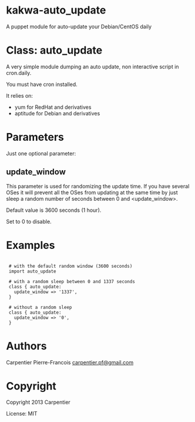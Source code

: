 kakwa-auto_update
=================

A puppet module for auto-update your Debian/CentOS daily

Class: auto_update
==================

A very simple module dumping an auto update, non interactive script in cron.daily.

You must have cron installed.

It relies on:

* yum for RedHat and derivatives
* aptitude for Debian and derivatives

Parameters
==========

Just one optional parameter: 

update_window
-------------
  
 This parameter is used for randomizing the update time.
 If you have several OSes it will prevent all the OSes 
 from updating at the same time by just sleep a random number of
 seconds between 0 and <update_window>.

 Default value is 3600 seconds (1 hour).

 Set to 0 to disable.

Examples
========

```puppet

 # with the default random window (3600 seconds)
 import auto_update

 # with a random sleep between 0 and 1337 seconds
 class { auto_update:
   update_window => '1337',
 }
 
 # without a random sleep
 class { auto_update:
   update_window => '0',
 }
```

Authors
=======

Carpentier Pierre-Francois <carpentier.pf@gmail.com>

Copyright
=========

Copyright 2013 Carpentier

License: MIT 

